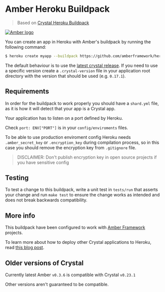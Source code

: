 # Amber Heroku Buildpack

> Based on [Crystal Heroku Buildpack](https://github.com/crystal-lang/heroku-buildpack-crystal)

[![Amber logo](https://i.imgur.com/NEodgHV.png)](https://amberframework.org)

You can create an app in Heroku with Amber's buildpack by running the
following command:

```bash
$ heroku create myapp --buildpack https://github.com/amberframework/heroku-buildpack-amber.git
```

The default behaviour is to use the [latest crystal release](https://github.com/crystal-lang/crystal/releases/latest).
If you need to use a specific version create a `.crystal-version` file in your
application root directory with the version that should be used (e.g. `0.17.1`).

## Requirements

In order for the buildpack to work properly you should have a `shard.yml` file,
as it is how it will detect that your app is a Crystal app.

Your application has to listen on a port defined by Heroku.

Check `port: ENV["PORT"]` is in your `config/enviroments` files.

To be able to use production enviroment config Heroku needs `.amber_secret_key` or `.encryption_key` during compilation process, so in this case you should remove the encryption key from `.gitignore` file.

> DISCLAIMER: Don't publish encryption key in open source projects if you have sensitive config

## Testing

To test a change to this buildpack, write a unit test in `tests/run` that asserts your change and
run `make test` to ensure the change works as intended and does not break backwards compatibility.

## More info

This buildpack have been configured to work with [Amber Framework](https://amberframework.org/) projects.

To learn more about how to deploy other Crystal applications to Heroku, read
[this blog post](http://crystal-lang.org/2016/05/26/heroku-buildpack.html).

## Older versions of Crystal

Currently latest Amber `v0.3.6` is compatible with Crystal `v0.23.1`

Other versions aren't guaranteed to be compatible.
